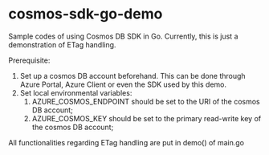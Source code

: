 # cosmos-sdk-go-demo
Sample codes of using Cosmos DB SDK in Go. Currently, this is just a demonstration of ETag handling.

Prerequisite:
1. Set up a cosmos DB account beforehand. This can be done through Azure Portal, Azure Client or even the SDK used by this demo. 
2. Set local environmental variables: 
   1. AZURE_COSMOS_ENDPOINT should be set to the URI of the cosmos DB account;
   2. AZURE_COSMOS_KEY should be set to the primary read-write key of the cosmos DB account;
   
All functionalities regarding ETag handling are put in demo() of main.go

